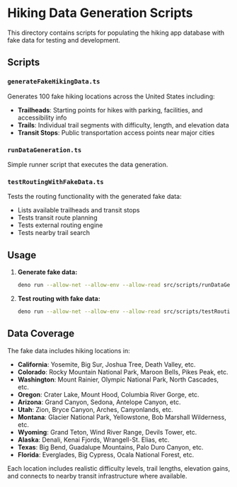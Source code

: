 # Hiking Data Generation Scripts

This directory contains scripts for populating the hiking app database with fake data for testing and development.

## Scripts

### `generateFakeHikingData.ts`
Generates 100 fake hiking locations across the United States including:
- **Trailheads**: Starting points for hikes with parking, facilities, and accessibility info
- **Trails**: Individual trail segments with difficulty, length, and elevation data
- **Transit Stops**: Public transportation access points near major cities

### `runDataGeneration.ts`
Simple runner script that executes the data generation.

### `testRoutingWithFakeData.ts`
Tests the routing functionality with the generated fake data:
- Lists available trailheads and transit stops
- Tests transit route planning
- Tests external routing engine
- Tests nearby trail search

## Usage

1. **Generate fake data:**
   ```bash
   deno run --allow-net --allow-env --allow-read src/scripts/runDataGeneration.ts
   ```

2. **Test routing with fake data:**
   ```bash
   deno run --allow-net --allow-env --allow-read src/scripts/testRoutingWithFakeData.ts
   ```

## Data Coverage

The fake data includes hiking locations in:
- **California**: Yosemite, Big Sur, Joshua Tree, Death Valley, etc.
- **Colorado**: Rocky Mountain National Park, Maroon Bells, Pikes Peak, etc.
- **Washington**: Mount Rainier, Olympic National Park, North Cascades, etc.
- **Oregon**: Crater Lake, Mount Hood, Columbia River Gorge, etc.
- **Arizona**: Grand Canyon, Sedona, Antelope Canyon, etc.
- **Utah**: Zion, Bryce Canyon, Arches, Canyonlands, etc.
- **Montana**: Glacier National Park, Yellowstone, Bob Marshall Wilderness, etc.
- **Wyoming**: Grand Teton, Wind River Range, Devils Tower, etc.
- **Alaska**: Denali, Kenai Fjords, Wrangell-St. Elias, etc.
- **Texas**: Big Bend, Guadalupe Mountains, Palo Duro Canyon, etc.
- **Florida**: Everglades, Big Cypress, Ocala National Forest, etc.

Each location includes realistic difficulty levels, trail lengths, elevation gains, and connects to nearby transit infrastructure where available.

